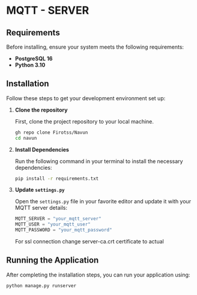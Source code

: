 # MQTT - SERVER

## Requirements

Before installing, ensure your system meets the following requirements:

- **PostgreSQL 16**
- **Python 3.10**

## Installation

Follow these steps to get your development environment set up:

1. **Clone the repository**

   First, clone the project repository to your local machine.

   ```bash
   gh repo clone Firotss/Navun
   cd navun
   ```

2. **Install Dependencies**

   Run the following command in your terminal to install the necessary dependencies:

   ```bash
   pip install -r requirements.txt
   ```

3. **Update `settings.py`**

   Open the `settings.py` file in your favorite editor and update it with your MQTT server details:

   ```python
   MQTT_SERVER = "your_mqtt_server"
   MQTT_USER = "your_mqtt_user"
   MQTT_PASSWORD = "your_mqtt_password"
   ```

   For ssl connection change server-ca.crt certificate to actual

## Running the Application

After completing the installation steps, you can run your application using:

```bash
python manage.py runserver
```
